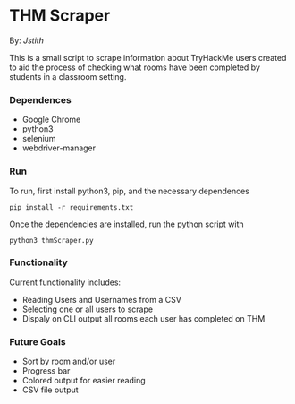 __THM Scraper__
===============

By: _Jstith_

This is a small script to scrape information about TryHackMe users created to aid the process of checking what rooms have been completed by students in a classroom setting.

### Dependences
- Google Chrome
- python3
- selenium
- webdriver-manager

### Run
To run, first install python3, pip, and the necessary dependences
```
pip install -r requirements.txt
```
Once the dependencies are installed, run the python script with
```
python3 thmScraper.py
```

### Functionality
Current functionality includes:
- Reading Users and Usernames from a CSV
- Selecting one or all users to scrape
- Dispaly on CLI output all rooms each user has completed on THM

### Future Goals
- Sort by room and/or user
- Progress bar
- Colored output for easier reading
- CSV file output
